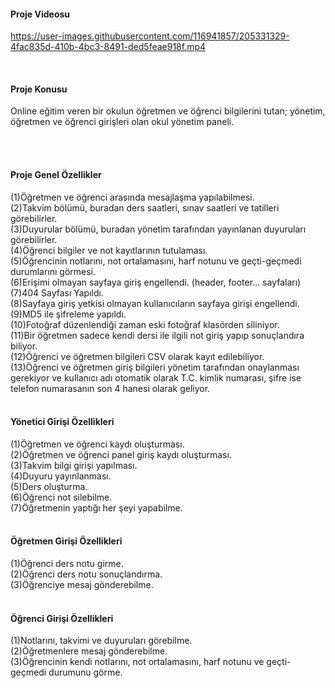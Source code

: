<h4>Proje Videosu</h4>


https://user-images.githubusercontent.com/116941857/205331329-4fac835d-410b-4bc3-8491-ded5feae918f.mp4


<br>

<h4>Proje Konusu</h4>
<p>
Online eğitim veren bir okulun öğretmen ve öğrenci bilgilerini tutan; yönetim, öğretmen ve öğrenci girişleri olan okul yönetim paneli.
</p>
<br><br>
  
<h4>Proje Genel Özellikler</h4>
(1)Öğretmen ve öğrenci arasında mesajlaşma yapılabilmesi.
<br>
(2)Takvim bölümü, buradan ders saatleri, sınav saatleri ve tatilleri görebilirler.
<br>
(3)Duyurular bölümü, buradan yönetim tarafından yayınlanan duyuruları görebilirler.
<br>
(4)Öğrenci bilgiler ve not kayıtlarının tutulaması.
<br>
(5)Öğrencinin notlarını, not ortalamasını, harf notunu ve geçti-geçmedi durumlarını görmesi.
<br>
(6)Erişimi olmayan sayfaya giriş engellendi. (header, footer... sayfaları)
<br>
(7)404 Sayfası Yapıldı.
<br>
(8)Sayfaya giriş yetkisi olmayan kullanıcıların sayfaya girişi engellendi.
<br>
(9)MD5 ile şifreleme yapıldı.
<br>
(10)Fotoğraf düzenlendiği zaman eski fotoğraf klasörden siliniyor.
<br>
(11)Bir öğretmen sadece kendi dersi ile ilgili not giriş yapıp sonuçlandıra biliyor.
<br>
(12)Öğrenci ve öğretmen bilgileri CSV olarak kayıt edilebiliyor.
<br>
(13)Öğrenci ve öğretmen giriş bilgileri yönetim tarafından onaylanması gerekiyor ve kullanıcı adı otomatik olarak T.C. kimlik numarası, şifre ise telefon numarasanın son 4 hanesi olarak geliyor.
<br><br>

<h4>Yönetici Girişi Özellikleri</h4>
(1)Öğretmen ve öğrenci kaydı oluşturması.
<br>
(2)Öğretmen ve öğrenci panel giriş kaydı oluşturması.
<br>
(3)Takvim bilgi girişi yapılması.
<br>
(4)Duyuru yayınlanması.
<br>
(5)Ders oluşturma.
<br>
(6)Öğrenci not silebilme.
<br>
(7)Öğretmenin yaptığı her şeyi yapabilme.
<br><br>

<h4>Öğretmen Girişi Özellikleri</h4>
(1)Öğrenci ders notu girme.
<br>
(2)Öğrenci ders notu sonuçlandırma.
<br>
(3)Öğrenciye mesaj gönderebilme.
<br><br>

<h4>Öğrenci Girişi Özellikleri</h4>
(1)Notlarını, takvimi ve duyuruları görebilme.
<br>
(2)Öğretmenlere mesaj gönderebilme.
<br>
(3)Öğrencinin kendi notlarını, not ortalamasını, harf notunu ve geçti-geçmedi durumunu görme.

